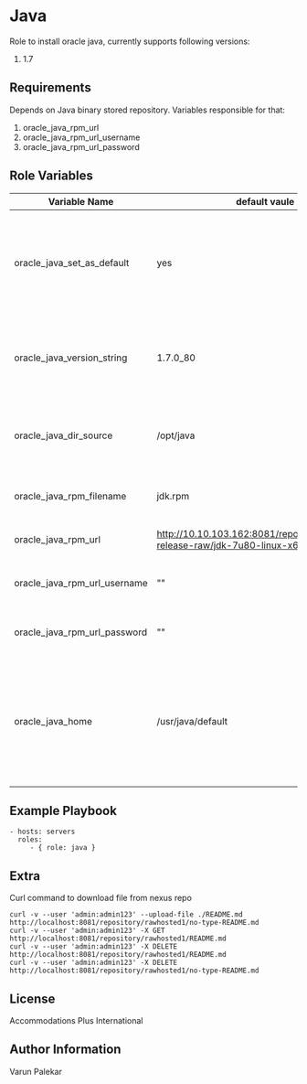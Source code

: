 Java
=========

Role to install oracle java, currently supports following versions: 

1. 1.7 

Requirements
------------

Depends on Java binary stored repository.
Variables responsible for that: 

1. oracle_java_rpm_url
2. oracle_java_rpm_url_username
3. oracle_java_rpm_url_password

Role Variables
--------------

| Variable Name                | default vaule                                        | Desc                                                                          |
|------------------------------|------------------------------------------------------|-------------------------------------------------------------------------------|
| oracle_java_set_as_default   | yes                                                  | Either set default Java in whole system by creating link in /usr/bin/         |
| oracle_java_version_string   | 1.7.0_80                                             | Oracle Java Version get by java -version command                              |
| oracle_java_dir_source       | /opt/java                                            | default directory to download java rpm package                                |
| oracle_java_rpm_filename     | jdk.rpm                                              | download filename of java rpm                                                 |
| oracle_java_rpm_url          | http://10.10.103.162:8081/repository/thirdparty-release-raw/jdk-7u80-linux-x64.rpm | Download URL of JAVA rpm                                                      |
| oracle_java_rpm_url_username | ""                                                   | Download username of URL requires                                             |
| oracle_java_rpm_url_password | ""                                                   | Download username of URL requires                                             |
| oracle_java_home             | /usr/java/default                                    | Default location to which RPM install JAVA, can be different for different OS |

Example Playbook
----------------

    - hosts: servers
      roles:
         - { role: java }

Extra
-----

Curl command to download file from nexus repo 

```
curl -v --user 'admin:admin123' --upload-file ./README.md http://localhost:8081/repository/rawhosted1/no-type-README.md
curl -v --user 'admin:admin123' -X GET http://localhost:8081/repository/rawhosted1/README.md
curl -v --user 'admin:admin123' -X DELETE http://localhost:8081/repository/rawhosted1/README.md
curl -v --user 'admin:admin123' -X DELETE http://localhost:8081/repository/rawhosted1/no-type-README.md
```

License
-------

Accommodations Plus International

Author Information
------------------

Varun Palekar
